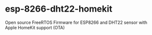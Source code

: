 # esp-8266-dht22-homekit
Open source FreeRTOS Firmware for ESP8266 and DHT22 sensor with Apple HomeKit support (OTA)
